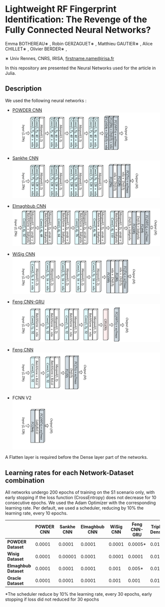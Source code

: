 # Lightweight RF Fingerprint Identification: The Revenge of the Fully Connected Neural Networks?
Emma BOTHEREAU∗ , Robin GERZAGUET∗ , Matthieu GAUTIER∗ , Alice CHILLET∗ , Olivier BERDER∗ , 

∗ Univ Rennes, CNRS, IRISA, firstname.name@irisa.fr



In this repository are presented the Neural Networks used for the article in Julia. 


## Description

We used the following neural networks :
- [POWDER CNN](https://ieeexplore.ieee.org/document/9348261)
![](Illustrations/POWDERV1.png)
- [Sankhe CNN](https://ieeexplore.ieee.org/document/8882379)
![](Illustrations/SankheV1.png)
- [Elmaghbub CNN](https://arxiv.org/abs/2308.04467) 
![](Illustrations/ElmaghbubV1.png)
- [WiSig CNN](https://arxiv.org/abs/2112.15363)
![](Illustrations/wisigV1.png)
- [Feng CNN-GRU](https://ieeexplore.ieee.org/document/9851177) 
![](Illustrations/FengV1.png)
- [Feng CNN]([https://ieeexplore.ieee.org/document/9851177](https://ieeexplore.ieee.org/document/10150764)) 
![](Illustrations/Feng2023.png)

- FCNN V2
![](Illustrations/FCNNV2.png)

A Flatten layer is required before the Dense layer part of the networks.

## Learning rates for each Network-Dataset combination

All networks undergo 200 epochs of training on the S1 scenario only, with early stopping if the loss function (CrossEntropy) does not decrease for 10 consecutive epochs. We used the Adam Optimizer with the corresponding learning rate. Per default, we used a scheduler, reducing by 10% the learning rate, every 10 epochs.

|                     | **POWDER CNN** | **Sankhe CNN** | **Elmaghbub CNN**  | **WiSig CNN** | **Feng CNN-GRU** | **Triple Dense** |
|---------------------|----------------|----------------|-------------------|---------------|------------------|-------------------------|
| **POWDER Dataset**   | 0.0001         | 0.0001         | 0.0001           | 0.0001        | 0.0005*           | 0.01                  |
| **Wisig Dataset**  | 0.0001         | 0.00001         | 0.0001                  | 0.0001        | 0.0001           | 0.01                    |
| **Elmaghbub Dataset**| 0.0001         | 0.0001         | 0.0001               | 0.001        | 0.005*          | 0.01                  |
| **Oracle Dataset**  | 0.0001       | 0.0001         | 0.0001           | 0.001        | 0.001           | 0.01                  |


*The scheduler reduce by 10% the learning rate, every 30 epochs, early stopping if loss did not reduced for 30 epochs
